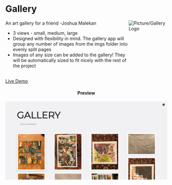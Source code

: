 # Gallery

<img src="https://image.flaticon.com/icons/svg/105/105460.svg" align="right"
     alt="Picture/Gallery Logo" width="120" height="178">

An art gallery for a friend -Joshua Malekan

* 3 views - small, medium, large
* Designed with flexibility in mind. The gallery app will group any number of
  images from the imgs folder into evenly split pages 
* Images of any size can be added to the gallery! They will be automatically
  sized to fit nicely with the rest of the project
  
<br/>
<a href="http://mgfalzon.github.io/gallery" target="_blank">Live Demo</a>


<h4 align="center">Preview</h4>

<p align="center">
  <img src="./screenshot.PNG" alt="Homepage Image">
</p>
